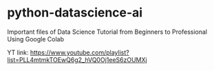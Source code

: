 # python-datascience-ai
Important files of Data Science Tutorial from Beginners to Professional Using Google Colab

YT link: https://www.youtube.com/playlist?list=PLL4mtmkTOEwQ6g2_hVQ0Oj1eeS6zOUMXj

